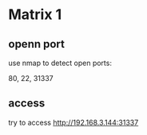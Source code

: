 # Matrix 1

## openn port

use nmap to detect open ports:

80, 22, 31337

## access

try to access http://192.168.3.144:31337
